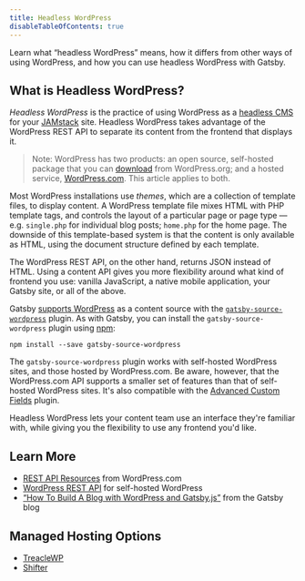 ```yaml
---
title: Headless WordPress
disableTableOfContents: true
---
```


Learn what <q>headless WordPress</q> means, how it differs from other ways of using WordPress, and how you can use headless WordPress with Gatsby.

## What is Headless WordPress?

_Headless WordPress_ is the practice of using WordPress as a [headless CMS](/docs/headless-cms/) for your [JAMstack](/docs/glossary/jamstack/) site. Headless WordPress takes advantage of the WordPress REST API to separate its content from the frontend that displays it.

> Note: WordPress has two products: an open source, self-hosted package that you can [download](https://wordpress.org/) from WordPress.org; and a hosted service, [WordPress.com](https://wordpress.com/). This article applies to both.

Most WordPress installations use _themes_, which are a collection of template files, to display content. A WordPress template file mixes HTML with PHP template tags, and controls the layout of a particular page or page type — e.g. `single.php` for individual blog posts; `home.php` for the home page. The downside of this template-based system is that the content is only available as HTML, using the document structure defined by each template.

The WordPress REST API, on the other hand, returns JSON instead of HTML. Using a content API gives you more flexibility around what kind of frontend you use: vanilla JavaScript, a native mobile application, your Gatsby site, or all of the above.

Gatsby [supports WordPress](/docs/sourcing-from-wordpress/) as a content source with the [`gatsby-source-wordpress`](/packages/gatsby-source-wordpress/) plugin. As with Gatsby, you can install the `gatsby-source-wordpress` plugin using [npm](/docs/glossary/#npm):

```shell
npm install --save gatsby-source-wordpress
```

The `gatsby-source-wordpress` plugin works with self-hosted WordPress sites, and those hosted by WordPress.com. Be aware, however, that the WordPress.com API supports a smaller set of features than that of self-hosted WordPress sites. It's also compatible with the [Advanced Custom Fields](https://www.advancedcustomfields.com/) plugin.

Headless WordPress lets your content team use an interface they're familiar with, while giving you the flexibility to use any frontend you'd like.

## Learn More

- [REST API Resources](https://developer.wordpress.com/docs/api/) from WordPress.com
- [WordPress REST API](https://developer.wordpress.org/rest-api/) for self-hosted WordPress
- [<q>How To Build A Blog with WordPress and Gatsby.js</q>](/blog/2019-04-26-how-to-build-a-blog-with-wordpress-and-gatsby-part-1/) from the Gatsby blog

## Managed Hosting Options

- [TreacleWP](https://www.treaclewp.com/)
- [Shifter](https://www.getshifter.io/)
